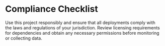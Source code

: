 # Compliance Checklist

Use this project responsibly and ensure that all deployments comply with the laws and regulations of your jurisdiction. Review licensing requirements for dependencies and obtain any necessary permissions before monitoring or collecting data.
